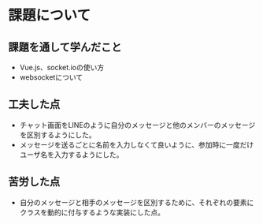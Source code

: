 # 課題について

## 課題を通して学んだこと

- Vue.js、socket.ioの使い方
- websocketについて

## 工夫した点

- チャット画面をLINEのように自分のメッセージと他のメンバーのメッセージを区別するようにした。
- メッセージを送るごとに名前を入力しなくて良いように、参加時に一度だけユーザ名を入力するようにした。

## 苦労した点

- 自分のメッセージと相手のメッセージを区別するために、それぞれの要素にクラスを動的に付与するような実装にした点。
